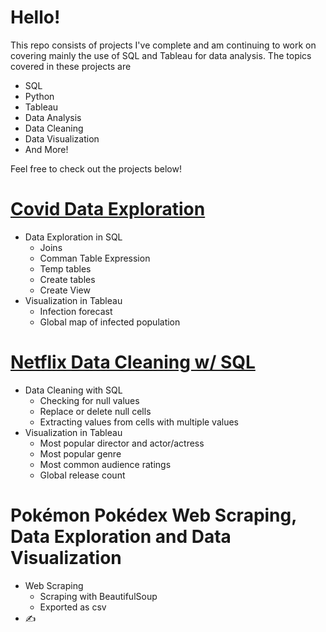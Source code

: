 # Hello! 

This repo consists of projects I've complete and am continuing to work on covering mainly the use of SQL and Tableau for data analysis.
The topics covered in these projects are 

- SQL
- Python
- Tableau
- Data Analysis
- Data Cleaning
- Data Visualization
- And More!

Feel free to check out the projects below!

# [Covid Data Exploration](https://github.com/EricYangg/Data-Science-Portfolio/tree/main/Covid%20Analysis%20Project)
- Data Exploration in SQL
  - Joins
  - Comman Table Expression
  - Temp tables
  - Create tables
  - Create View
- Visualization in Tableau
  - Infection forecast
  - Global map of infected population

# [Netflix Data Cleaning w/ SQL](https://github.com/EricYangg/Data-Science-Portfolio/tree/main/Netflix%20Data%20Analysis)
- Data Cleaning with SQL
  - Checking for null values
  - Replace or delete null cells 
  - Extracting values from cells with multiple values 
- Visualization in Tableau
  - Most popular director and actor/actress
  - Most popular genre
  - Most common audience ratings
  - Global release count

# Pokémon Pokédex Web Scraping, Data Exploration and Data Visualization
- Web Scraping
  - Scraping with BeautifulSoup
  - Exported as csv
- ✍️
